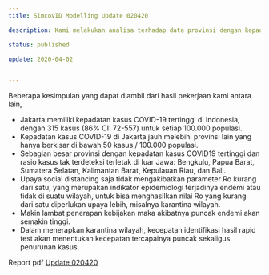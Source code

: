 ```yaml
---
title: SimcovID Modelling Update 020420

description: Kami melakukan analisa terhadap data provinsi dengan kepadatan kasus COVID-19 tertinggi di Indonesia serta provinsi mana sajakah yang memiliki persentase tertinggi untuk kasus tak terdeteksi. Pengembangan model SEIQRD (Suceptible-Exposed-Quarantine- Recovery-Death). Perhitungan nilai Ro yang dianggap "terbaik" untuk Indonesia dan Bagaimana melihat proyeksi dinamika kasus saat disimulasikan beberapa strategi intervensi (disimulasikan untuk Jakarta).

status: published

update: 2020-04-02


---
```



Beberapa kesimpulan yang dapat diambil dari hasil pekerjaan kami  antara lain,
- Jakarta memiliki kepadatan kasus COVID-19 tertinggi di Indonesia, dengan 315 kasus (86% CI: 72-557) untuk setiap 100.000 populasi.
- Kepadatan kasus COVID-19 di Jakarta jauh melebihi provinsi lain yang hanya berkisar di bawah 50 kasus / 100.000 populasi.
- Sebagian besar provinsi dengan kepadatan kasus COVID19 tertinggi dan rasio kasus tak terdeteksi terletak di luar Jawa: Bengkulu, Papua Barat, Sumatera Selatan, Kalimantan Barat, Kepulauan Riau, dan Bali.
- Upaya social distancing saja tidak mengakibatkan parameter Ro kurang dari satu, yang merupakan indikator epidemiologi terjadinya endemi atau tidak di suatu wilayah, untuk bisa menghasilkan nilai Ro yang kurang dari satu diperlukan upaya lebih, misalnya karantina wilayah.
- Makin lambat penerapan kebijakan maka akibatnya puncak endemi akan semakin tinggi.
- Dalam menerapkan karantina wilayah, kecepatan identifikasi hasil rapid test akan menentukan kecepatan tercapainya puncak sekaligus penurunan kasus.


Report pdf  [Update 020420]("http://simcovid.github.io/topics/model_tracing_untuk_kasus_wuhan/Modelling%20Update%20SimcovID%20020420.pdf")

